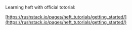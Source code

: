 Learning heft with official totorial: 

[https://rushstack.io/pages/heft_tutorials/getting_started/](https://rushstack.io/pages/heft_tutorials/getting_started/)